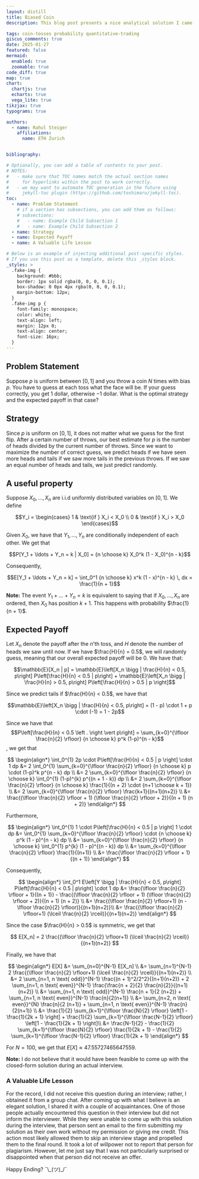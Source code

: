 ```yaml
---
layout: distill
title: Biased Coin
description: This blog post presents a nice analytical solution I came up with for a quantitative trading interview question and a valuable life lesson for me. 

tags: coin-tosses probability quantitative-trading
giscus_comments: true
date: 2025-01-27
featured: false
mermaid:
  enabled: true
  zoomable: true
code_diff: true
map: true
chart:
  chartjs: true
  echarts: true
  vega_lite: true
tikzjax: true
typograms: true

authors:
  - name: Rahul Steiger
    affiliations:
      name: ETH Zurich


bibliography: 

# Optionally, you can add a table of contents to your post.
# NOTES:
#   - make sure that TOC names match the actual section names
#     for hyperlinks within the post to work correctly.
#   - we may want to automate TOC generation in the future using
#     jekyll-toc plugin (https://github.com/toshimaru/jekyll-toc).
toc:
  - name: Problem Statement
    # if a section has subsections, you can add them as follows:
    # subsections:
    #   - name: Example Child Subsection 1
    #   - name: Example Child Subsection 2
  - name: Strategy
  - name: Expected Payoff
  - name: A Valuable Life Lesson

# Below is an example of injecting additional post-specific styles.
# If you use this post as a template, delete this _styles block.
_styles: >
  .fake-img {
    background: #bbb;
    border: 1px solid rgba(0, 0, 0, 0.1);
    box-shadow: 0 0px 4px rgba(0, 0, 0, 0.1);
    margin-bottom: 12px;
  }
  .fake-img p {
    font-family: monospace;
    color: white;
    text-align: left;
    margin: 12px 0;
    text-align: center;
    font-size: 16px;
  }
---
```


## Problem Statement
Suppose $p$ is uniform between $[0, 1]$ and you throw a coin $N$ times with bias $p$. You have to guess at each toss what the face will be. If your guess correctly, you get $1$ dollar, otherwise $-1$ dollar. What is the optimal strategy and the expected payoff in that case?

## Strategy
Since $p$ is uniform on $[0, 1]$, it does not matter what we guess for the first flip. After a certain number of throws, our best estimate for $p$ is the number of heads divided by the current number of throws. Since we want to maximize the number of correct guess, we predict heads if we have seen more heads and tails if we saw more tails in the previous throws. If we saw an equal number of heads and tails, we just predict randomly. 

## A useful property

Suppose $X_0, ..., X_n$ are i.i.d uniformly distributed variables on $[0, 1]$. We define

$$Y_i = \begin{cases} 1 & \text{if } X_i < X_0 \\ 0 & \text{if } X_i > X_0 \end{cases}$$

Given $X_0$, we have that $Y_1, \ldots, Y_n$ are conditionally independent of each other. We get that

$$P[Y_1 + \ldots + Y_n = k | X_0] = {n \choose k} X_0^k (1 - X_0)^{n - k}$$

Consequently,

$$E[Y_1 + \ldots + Y_n = k] = \int_0^1 {n \choose k} x^k (1 - x)^{n - k} \, dx = \frac{1}{n + 1}$$

**Note:** The event $Y_1 + \ldots + Y_n = k$ is equivalent to saying that if $X_0, \ldots, X_n$ are ordered, then $X_0$ has position $k+1$. This happens with probability $\frac{1}{n + 1}$.

## Expected Payoff
Let $X_n$ denote the payoff after the $n$'th toss, and $H$ denote the number of heads we saw until now. If we have $\frac{H}{n} = 0.5$, we will randomly guess, meaning that our overall expected payoff will be $0$. We have that:

$$\mathbb{E}[X_n | p] = \mathbb{E}\left[X_n \bigg | \frac{H}{n} < 0.5, p\right] P\left[\frac{H}{n} < 0.5 | p\right] + \mathbb{E}\left[X_n \bigg | \frac{H}{n} > 0.5, p\right] P\left[\frac{H}{n} > 0.5 | p \right]$$

Since we predict tails if $\frac{H}{n} < 0.5$, we have that

$$\mathbb{E}\left[X_n \bigg | \frac{H}{n} < 0.5, p\right] = (1 - p) \cdot 1 + p \cdot (-1) = 1 - 2p$$

Since we have that $$P\left[\frac{H}{n} < 0.5 \left . \right \vert  p\right] = \sum_{k=0}^{\lfloor \frac{n}{2} \rfloor} {n \choose k} p^k (1-p)^{n - k}$$, we get that

$$ 
\begin{align*}
   \int_0^{1} 2p \cdot P\left[\frac{H}{n} < 0.5 | p \right] \cdot 1 dp
    &= 2 \int_0^{1} \sum_{k=0}^{\lfloor \frac{n}{2} \rfloor} {n \choose k} p \cdot (1-p)^k p^{n - k} dp \\
    &= 2 \sum_{k=0}^{\lfloor \frac{n}{2} \rfloor} {n \choose k} \int_0^{1} (1-p)^{k} p^{(n + 1 - k)} dp \\
    &= 2 \sum_{k=0}^{\lfloor \frac{n}{2} \rfloor} {n \choose k} \frac{1}{(n + 2) \cdot {n+1 \choose k + 1}} \\
    &= 2 \sum_{k=0}^{\lfloor \frac{n}{2} \rfloor} \frac{k+1}{(n+1)(n+2)} \\
    &= \frac{(\lfloor \frac{n}{2} \rfloor + 1) (\lfloor \frac{n}{2} \rfloor + 2)}{(n + 1) (n + 2)}
\end{align*}
$$

Furthermore, 

$$
\begin{align*}
    \int_0^{1} 1 \cdot P\left[\frac{H}{n} < 0.5 | p \right] 1 \cdot dp
    &= \int_0^{1} \sum_{k=0}^{\lfloor \frac{n}{2} \rfloor} \cdot {n \choose k} p^k (1 - p)^{n - k} dp \\
    &= \sum_{k=0}^{\lfloor \frac{n}{2} \rfloor} {n \choose k} \int_0^{1} p^{k} (1 - p)^{(n - k)} dp \\
    &= \sum_{k=0}^{\lfloor \frac{n}{2} \rfloor} \frac{1}{(n+1)} \\
    &= \frac{\lfloor \frac{n}{2} \rfloor + 1}{(n + 1)}
\end{align*}
$$

Consequently, 

$$
\begin{align*}
    \int_0^1 E\left[Y \bigg | \frac{H}{n} < 0.5, p\right] P\left[\frac{H}{n} < 0.5 | p\right] \cdot 1 dp 
    &= \frac{\lfloor \frac{n}{2} \rfloor + 1}{(n + 1)} - \frac{(\lfloor \frac{n}{2} \rfloor + 1) (\lfloor \frac{n}{2} \rfloor + 2)}{(n + 1) (n + 2)} \\
    &= \frac{(\lfloor \frac{n}{2} \rfloor+1) (n - \lfloor \frac{n}{2} \rfloor)}{(n+1)(n+2)}\\
    &= \frac{(\lfloor \frac{n}{2} \rfloor+1) (\lceil \frac{n}{2} \rceil)}{(n+1)(n+2)}
\end{align*}
$$

Since the case $\frac{H}{n} > 0.5$ is symmetric, we get that

$$
E[X_n] = 2 \frac{(\lfloor \frac{n}{2} \rfloor+1) (\lceil \frac{n}{2} \rceil)}{(n+1)(n+2)}
$$

Finally, we have that

$$
\begin{align*}
    E[X] 
    &= \sum_{n=0}^{N-1} E[X_n] \\
    &= \sum_{n=1}^{N-1} 2 \frac{(\lfloor \frac{n}{2} \rfloor+1) (\lceil \frac{n}{2} \rceil)}{(n+1)(n+2)} \\
    &= 2 \sum_{n=1, n \text{ odd}}^{N-1} \frac{(n + 1)^2/2^2}{(n+1)(n+2)} + 2 \sum_{n=1, n \text{ even}}^{N-1} \frac{\frac{n + 2}{2} \frac{n}{2}}{(n+1)(n+2)} \\
    &= \sum_{n=1, n \text{ odd}}^{N-1} \frac{n + 1}{2 (n+2)} + \sum_{n=1, n \text{ even}}^{N-1} \frac{n}{2(n+1)} \\
    &= \sum_{n=2, n \text{ even}}^{N} \frac{n}{2 (n+1)} + \sum_{n=1, n \text{ even}}^{N-1} \frac{n}{2(n+1)} \\
    &= \frac{1}{2} \sum_{k=1}^{\lfloor \frac{N}{2} \rfloor} \left[1 - \frac{1}{2k + 1} \right] + \frac{1}{2} \sum_{k=1}^{\lfloor \frac{N-1}{2} \rfloor} \left[1 - \frac{1}{2k + 1} \right]\\
    &= \frac{N-1}{2} - \frac{1}{2} \sum_{k=1}^{\lfloor \frac{N}{2} \rfloor} \frac{1}{2k + 1} - \frac{1}{2}  \sum_{k=1}^{\lfloor \frac{N-1}{2} \rfloor} \frac{1}{2k + 1}
\end{align*}
$$

For $N = 100$, we get that $E[X] \approx 47.55727465647559$. 

**Note:** I do not believe that it would have been feasible to come up with the closed-form solution during an actual interview. 

### A Valuable Life Lesson
For the record, I did not receive this question during an interview; rather, I obtained it from a group chat. After coming up with what I believe is an elegant solution, I shared it with a couple of acquaintances. One of those people actually encountered this question in their interview but did not inform the interviewer. While they were unable to come up with this solution during the interview, that person sent an email to the firm submitting my solution as their own work without my permission or giving me credit. This action most likely allowed them to skip an interview stage and propelled them to the final round. It took a lot of willpower not to report that person for plagiarism. However, let me just say that I was not particularly surprised or disappointed when that person did not receive an offer. 

Happy Ending? ¯\\\_(ツ)_/¯